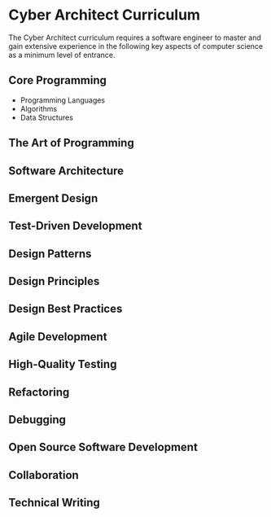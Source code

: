 # Cyber Architect Curriculum

The Cyber Architect curriculum requires a software engineer to master and gain extensive experience in the following key aspects of computer science as a minimum level of entrance.

## Core Programming
* Programming Languages
* Algorithms
* Data Structures
## The Art of Programming
## Software Architecture
## Emergent Design
## Test-Driven Development
## Design Patterns
## Design Principles
## Design Best Practices
## Agile Development
## High-Quality Testing
## Refactoring
## Debugging
## Open Source Software Development
## Collaboration
## Technical Writing
